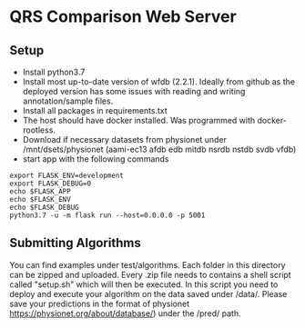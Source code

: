 # QRS Comparison Web Server
## Setup
 - Install python3.7
 - Install most up-to-date version of wfdb (2.2.1). Ideally from github as the deployed version has some issues with
 reading and writing annotation/sample files.
 - Install all packages in requirements.txt
 - The host should have docker installed. Was programmed with docker-rootless.
 - Download if necessary datasets from physionet under /mnt/dsets/physionet
 (aami-ec13  afdb  edb  mitdb  nsrdb  nstdb  svdb  vfdb)
 - start app with the following commands
```export FLASK_APP=src/application.py
export FLASK_ENV=development
export FLASK_DEBUG=0
echo $FLASK_APP
echo $FLASK_ENV
echo $FLASK_DEBUG
python3.7 -u -m flask run --host=0.0.0.0 -p 5001
```

## Submitting Algorithms
You can find examples under test/algorithms. Each folder in this directory can be zipped and uploaded. Every .zip file needs to contains a shell script called "setup.sh" which will then be executed. In this script you need to deploy and execute your algorithm on the data saved under /data/. Please save your predictions in the format of physionet https://physionet.org/about/database/) under the /pred/ path.
